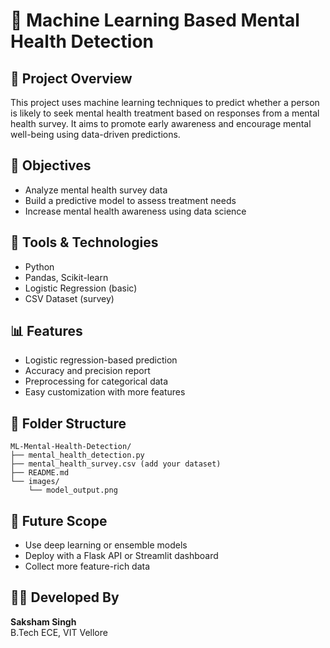 # 🧠 Machine Learning Based Mental Health Detection

## 📘 Project Overview
This project uses machine learning techniques to predict whether a person is likely to seek mental health treatment based on responses from a mental health survey. It aims to promote early awareness and encourage mental well-being using data-driven predictions.

## 🎯 Objectives
- Analyze mental health survey data
- Build a predictive model to assess treatment needs
- Increase mental health awareness using data science

## 🧪 Tools & Technologies
- Python
- Pandas, Scikit-learn
- Logistic Regression (basic)
- CSV Dataset (survey)

## 📊 Features
- Logistic regression-based prediction
- Accuracy and precision report
- Preprocessing for categorical data
- Easy customization with more features

## 📁 Folder Structure
```
ML-Mental-Health-Detection/
├── mental_health_detection.py
├── mental_health_survey.csv (add your dataset)
├── README.md
└── images/
    └── model_output.png
```

## 📎 Future Scope
- Use deep learning or ensemble models
- Deploy with a Flask API or Streamlit dashboard
- Collect more feature-rich data

## 👨‍💻 Developed By
**Saksham Singh**  
B.Tech ECE, VIT Vellore  
